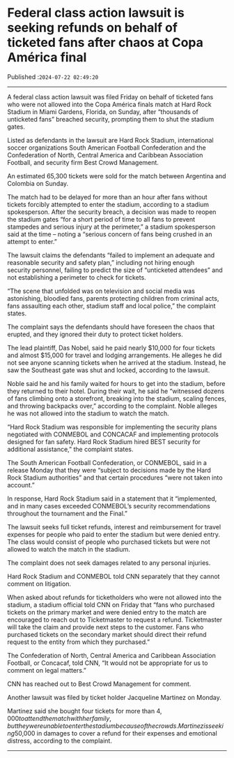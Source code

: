 # Federal class action lawsuit is seeking refunds on behalf of ticketed fans after chaos at Copa América final

Published :`2024-07-22 02:49:20`

---

A federal class action lawsuit was filed Friday on behalf of ticketed fans who were not allowed into the Copa América finals match at Hard Rock Stadium in Miami Gardens, Florida, on Sunday, after “thousands of unticketed fans” breached security, prompting them to shut the stadium gates.

Listed as defendants in the lawsuit are Hard Rock Stadium, international soccer organizations South American Football Confederation and the Confederation of North, Central America and Caribbean Association Football, and security firm Best Crowd Management.

An estimated 65,300 tickets were sold for the match between Argentina and Colombia on Sunday.

The match had to be delayed for more than an hour after fans without tickets forcibly attempted to enter the stadium, according to a stadium spokesperson. After the security breach, a decision was made to reopen the stadium gates “for a short period of time to all fans to prevent stampedes and serious injury at the perimeter,” a stadium spokesperson said at the time – noting a “serious concern of fans being crushed in an attempt to enter.”

The lawsuit claims the defendants “failed to implement an adequate and reasonable security and safety plan,” including not hiring enough security personnel, failing to predict the size of “unticketed attendees” and not establishing a perimeter to check for tickets.

“The scene that unfolded was on television and social media was astonishing, bloodied fans, parents protecting children from criminal acts, fans assaulting each other, stadium staff and local police,” the complaint states.

The complaint says the defendants should have foreseen the chaos that erupted, and they ignored their duty to protect ticket holders.

The lead plaintiff, Das Nobel, said he paid nearly $10,000 for four tickets and almost $15,000 for travel and lodging arrangements. He alleges he did not see anyone scanning tickets when he arrived at the stadium. Instead, he saw the Southeast gate was shut and locked, according to the lawsuit.

Noble said he and his family waited for hours to get into the stadium, before they returned to their hotel. During their wait, he said he “witnessed dozens of fans climbing onto a storefront, breaking into the stadium, scaling fences, and throwing backpacks over,” according to the complaint. Noble alleges he was not allowed into the stadium to watch the match.

“Hard Rock Stadium was responsible for implementing the security plans negotiated with CONMEBOL and CONCACAF and implementing protocols designed for fan safety. Hard Rock Stadium hired BEST security for additional assistance,” the complaint states.

The South American Football Confederation, or CONMEBOL, said in a release Monday that they were “subject to decisions made by the Hard Rock Stadium authorities” and that certain procedures “were not taken into account.”

In response, Hard Rock Stadium said in a statement that it “implemented, and in many cases exceeded CONMEBOL’s security recommendations throughout the tournament and the Final.”

The lawsuit seeks full ticket refunds, interest and reimbursement for travel expenses for people who paid to enter the stadium but were denied entry. The class would consist of people who purchased tickets but were not allowed to watch the match in the stadium.

The complaint does not seek damages related to any personal injuries.

Hard Rock Stadium and CONMEBOL told CNN separately that they cannot comment on litigation.

When asked about refunds for ticketholders who were not allowed into the stadium, a stadium official told CNN on Friday that “fans who purchased tickets on the primary market and were denied entry to the match are encouraged to reach out to Ticketmaster to request a refund. Ticketmaster will take the claim and provide next steps to the customer. Fans who purchased tickets on the secondary market should direct their refund request to the entity from which they purchased.”

The Confederation of North, Central America and Caribbean Association Football, or Concacaf, told CNN, “It would not be appropriate for us to comment on legal matters.”

CNN has reached out to Best Crowd Management for comment.

Another lawsuit was filed by ticket holder Jacqueline Martinez on Monday.

Martinez said she bought four tickets for more than $4,000 to attend the match with her family, but they were unable to enter the stadium because of the crowds. Martinez is seeking $50,000 in damages to cover a refund for their expenses and emotional distress, according to the complaint.

---

